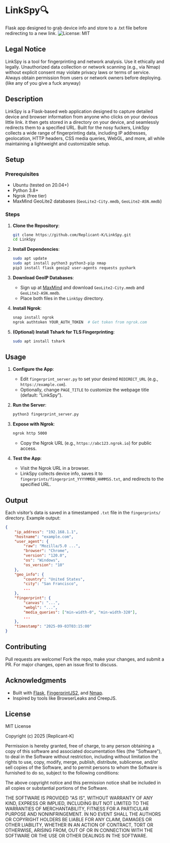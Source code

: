 # LinkSpy&#128269;
Flask app designed to grab device info and store to a .txt file before redirecting to a new link.
![License: MIT](https://img.shields.io/badge/License-MIT-yellow.svg)

## Legal Notice

LinkSpy is a tool for fingerprinting and network analysis. Use it ethically and legally. Unauthorized data collection or network scanning (e.g., via Nmap) without explicit consent may violate privacy laws or terms of service. Always obtain permission from users or network owners before deploying. (like any of you give a fuck anyway)

## Description

LinkSpy is a Flask-based web application designed to capture detailed device and browser information from anyone who clicks on your devious little link. it then gets stored in a directory on your device, and seamlessly redirects them to a specified URL. Built for the nosy fuckers, LinkSpy collects a wide range of fingerprinting data, including IP addresses, geolocation, HTTP headers, CSS media queries, WebGL, and more, all while maintaining a lightweight and customizable setup. 
 
 
   
## Setup

### Prerequisites
- Ubuntu (tested on 20.04+)
- Python 3.8+
- Ngrok (free tier)
- MaxMind GeoLite2 databases (`GeoLite2-City.mmdb`, `GeoLite2-ASN.mmdb`)

### Steps
1. **Clone the Repository**:
   ```bash
   git clone https://github.com/Replicant-K/LinkSpy.git
   cd LinkSpy
   ```

2. **Install Dependencies**:
   ```bash
   sudo apt update
   sudo apt install python3 python3-pip nmap
   pip3 install flask geoip2 user-agents requests pyshark
   ```

3. **Download GeoIP Databases**:
   - Sign up at [MaxMind](https://www.maxmind.com) and download `GeoLite2-City.mmdb` and `GeoLite2-ASN.mmdb`.
   - Place both files in the `LinkSpy` directory.

4. **Install Ngrok**:
   ```bash
   snap install ngrok
   ngrok authtoken YOUR_AUTH_TOKEN  # Get token from ngrok.com
   ```

5. **(Optional) Install Tshark for TLS Fingerprinting**:
   ```bash
   sudo apt install tshark
   ```
## Usage

1. **Configure the App**:
   - Edit `fingerprint_server.py` to set your desired `REDIRECT_URL` (e.g., `https://example.com`).
   - Optionally, change `PAGE_TITLE` to customize the webpage title (default: “LinkSpy”).

2. **Run the Server**:
   ```bash
   python3 fingerprint_server.py
   ```

3. **Expose with Ngrok**:
   ```bash
   ngrok http 5000
   ```
   - Copy the Ngrok URL (e.g., `https://abc123.ngrok.io`) for public access.

4. **Test the App**:
   - Visit the Ngrok URL in a browser.
   - LinkSpy collects device info, saves it to `fingerprints/fingerprint_YYYYMMDD_HHMMSS.txt`, and redirects to the specified URL.

## Output
Each visitor’s data is saved in a timestamped `.txt` file in the `fingerprints/` directory. Example output:
```json
{
    "ip_address": "192.168.1.1",
    "hostname": "example.com",
    "user_agent": {
        "raw": "Mozilla/5.0 ...",
        "browser": "Chrome",
        "version": "120.0",
        "os": "Windows",
        "os_version": "10"
    },
    "geo_info": {
        "country": "United States",
        "city": "San Francisco",
        ...
    },
    "fingerprint": {
        "canvas": "...",
        "webgl": "...",
        "media_queries": ["min-width-0", "min-width-320"],
        ...
    },
    "timestamp": "2025-09-03T03:15:00"
}
```

## Contributing
Pull requests are welcome! Fork the repo, make your changes, and submit a PR. For major changes, open an issue first to discuss.

## Acknowledgments
- Built with [Flask](https://flask.palletsprojects.com), [FingerprintJS2](https://github.com/fingerprintjs/fingerprintjs), and [Nmap](https://nmap.org).
- Inspired by tools like BrowserLeaks and CreepJS.

## License

MIT License

Copyright (c) 2025 [Replicant-K]

Permission is hereby granted, free of charge, to any person obtaining a copy of this software and associated documentation files (the "Software"), to deal in the Software without restriction, including without limitation the rights to use, copy, modify, merge, publish, distribute, sublicense, and/or sell copies of the Software, and to permit persons to whom the Software is furnished to do so, subject to the following conditions:

The above copyright notice and this permission notice shall be included in all copies or substantial portions of the Software.

THE SOFTWARE IS PROVIDED "AS IS", WITHOUT WARRANTY OF ANY KIND, EXPRESS OR IMPLIED, INCLUDING BUT NOT LIMITED TO THE WARRANTIES OF MERCHANTABILITY, FITNESS FOR A PARTICULAR PURPOSE AND NONINFRINGEMENT. IN NO EVENT SHALL THE AUTHORS OR COPYRIGHT HOLDERS BE LIABLE FOR ANY CLAIM, DAMAGES OR OTHER LIABILITY, WHETHER IN AN ACTION OF CONTRACT, TORT OR OTHERWISE, ARISING FROM, OUT OF OR IN CONNECTION WITH THE SOFTWARE OR THE USE OR OTHER DEALINGS IN THE SOFTWARE.

